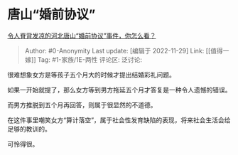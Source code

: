 # 唐山“婚前协议”
[令人脊背发凉的河北唐山“婚前协议”事件，你怎么看？](https://www.zhihu.com/question/568818440/answer/2779313571)

> Author: #0-Anonymity
> Last update: [编辑于 2022-11-29]
> Link: [[值得一嫁]]
> Tag: #1-家族/1E-两性
> 评论区:
> 泛讨论:

很难想象女方是等孩子五个月大的时候才提出结婚彩礼问题。

如果一开始就提了，那么女方等到男方拖延五个月才答复是一种令人遗憾的错误。

而男方推脱到五个月再回答，则属于很显然的不道德。

在这件事里嘲笑女方“算计落空”，属于社会性发育缺陷的表现，将来社会生活会给足够的教训的。

可怜得很。
